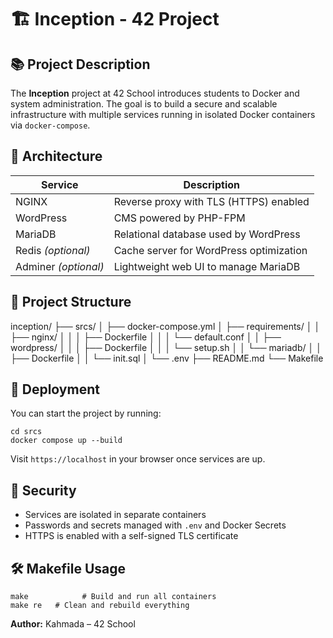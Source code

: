 <!DOCTYPE html>
<html lang="en">
<head>
  <meta charset="UTF-8" />
  <meta name="viewport" content="width=device-width, initial-scale=1.0"/>
 
</head>
<body>

  <h1>🏗️ Inception - 42 Project</h1>

  <div class="section">
    <h2>📚 Project Description</h2>
    <p>
      The <strong>Inception</strong> project at 42 School introduces students to <span class="highlight">Docker</span> and system administration. The goal is to build a secure and scalable infrastructure with multiple services running in isolated Docker containers via <code>docker-compose</code>.
    </p>
  </div>

  <div class="section">
    <h2>🧱 Architecture</h2>
    <table>
      <thead>
        <tr>
          <th>Service</th>
          <th>Description</th>
        </tr>
      </thead>
      <tbody>
        <tr>
          <td>NGINX</td>
          <td>Reverse proxy with TLS (HTTPS) enabled</td>
        </tr>
        <tr>
          <td>WordPress</td>
          <td>CMS powered by PHP-FPM</td>
        </tr>
        <tr>
          <td>MariaDB</td>
          <td>Relational database used by WordPress</td>
        </tr>
        <tr>
          <td>Redis <em>(optional)</em></td>
          <td>Cache server for WordPress optimization</td>
        </tr>
        <tr>
          <td>Adminer <em>(optional)</em></td>
          <td>Lightweight web UI to manage MariaDB</td>
        </tr>
      </tbody>
    </table>
  </div>

  <div class="section">
    <h2>📁 Project Structure</h2>
    <div class="folder-structure">
inception/
├── srcs/
│   ├── docker-compose.yml
│   ├── requirements/
│   │   ├── nginx/
│   │   │   ├── Dockerfile
│   │   │   └── default.conf
│   │   ├── wordpress/
│   │   │   ├── Dockerfile
│   │   │   └── setup.sh
│   │   └── mariadb/
│   │       ├── Dockerfile
│   │       └── init.sql
│   └── .env
├── README.md
└── Makefile
    </div>
  </div>

  <div class="section">
    <h2>🚀 Deployment</h2>
    <p>
      You can start the project by running:
    </p>
    <pre><code>cd srcs
docker compose up --build</code></pre>
    <p>
      Visit <code>https://localhost</code> in your browser once services are up.
    </p>
  </div>

  <div class="section">
    <h2>🔐 Security</h2>
    <ul>
      <li>Services are isolated in separate containers</li>
      <li>Passwords and secrets managed with <code>.env</code> and Docker Secrets</li>
      <li>HTTPS is enabled with a self-signed TLS certificate</li>
    </ul>
  </div>

  <div class="section">
    <h2>🛠️ Makefile Usage</h2>
    <pre><code>make            # Build and run all containers
make re   # Clean and rebuild everything
</code></pre>
  </div>

  <footer>
    <p><strong>Author:</strong> Kahmada – 42 School</p>
  </footer>

</body>
</html>
